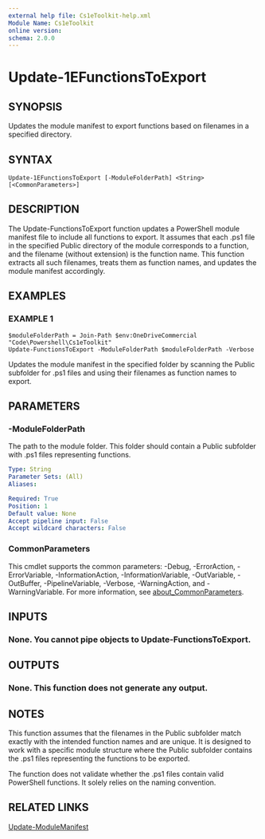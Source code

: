 ```yaml
---
external help file: Cs1eToolkit-help.xml
Module Name: Cs1eToolkit
online version:
schema: 2.0.0
---
```


# Update-1EFunctionsToExport

## SYNOPSIS
Updates the module manifest to export functions based on filenames in a specified directory.

## SYNTAX

```
Update-1EFunctionsToExport [-ModuleFolderPath] <String> [<CommonParameters>]
```

## DESCRIPTION
The Update-FunctionsToExport function updates a PowerShell module manifest file to include all functions to export.
It assumes that each .ps1 file in the specified Public directory of the module corresponds to a function, and the filename (without extension) is the function name.
This function extracts all such filenames, treats them as function names, and updates the module manifest accordingly.

## EXAMPLES

### EXAMPLE 1
```
$moduleFolderPath = Join-Path $env:OneDriveCommercial "Code\Powershell\Cs1eToolkit"
Update-FunctionsToExport -ModuleFolderPath $moduleFolderPath -Verbose
```

Updates the module manifest in the specified folder by scanning the Public subfolder for .ps1 files and using their filenames as function names to export.

## PARAMETERS

### -ModuleFolderPath
The path to the module folder.
This folder should contain a Public subfolder with .ps1 files representing functions.

```yaml
Type: String
Parameter Sets: (All)
Aliases:

Required: True
Position: 1
Default value: None
Accept pipeline input: False
Accept wildcard characters: False
```

### CommonParameters
This cmdlet supports the common parameters: -Debug, -ErrorAction, -ErrorVariable, -InformationAction, -InformationVariable, -OutVariable, -OutBuffer, -PipelineVariable, -Verbose, -WarningAction, and -WarningVariable. For more information, see [about_CommonParameters](http://go.microsoft.com/fwlink/?LinkID=113216).

## INPUTS

### None. You cannot pipe objects to Update-FunctionsToExport.
## OUTPUTS

### None. This function does not generate any output.
## NOTES
This function assumes that the filenames in the Public subfolder match exactly with the intended function names and are unique.
It is designed to work with a specific module structure where the Public subfolder contains the .ps1 files representing the functions to be exported.

The function does not validate whether the .ps1 files contain valid PowerShell functions.
It solely relies on the naming convention.

## RELATED LINKS

[Update-ModuleManifest]()

